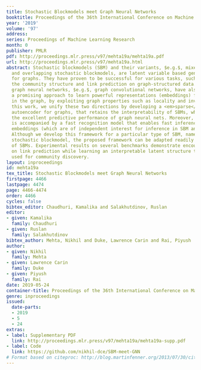 ```yaml
---
title: Stochastic Blockmodels meet Graph Neural Networks
booktitle: Proceedings of the 36th International Conference on Machine Learning
year: '2019'
volume: '97'
address: 
series: Proceedings of Machine Learning Research
month: 0
publisher: PMLR
pdf: http://proceedings.mlr.press/v97/mehta19a/mehta19a.pdf
url: http://proceedings.mlr.press/v97/mehta19a.html
abstract: Stochastic blockmodels (SBM) and their variants, $e.g.$, mixed-membership
  and overlapping stochastic blockmodels, are latent variable based generative models
  for graphs. They have proven to be successful for various tasks, such as discovering
  the community structure and link prediction on graph-structured data. Recently,
  graph neural networks, $e.g.$, graph convolutional networks, have also emerged as
  a promising approach to learn powerful representations (embeddings) for the nodes
  in the graph, by exploiting graph properties such as locality and invariance. In
  this work, we unify these two directions by developing a <em>sparse</em> variational
  autoencoder for graphs, that retains the interpretability of SBMs, while also enjoying
  the excellent predictive performance of graph neural nets. Moreover, our framework
  is accompanied by a fast recognition model that enables fast inference of the node
  embeddings (which are of independent interest for inference in SBM and its variants).
  Although we develop this framework for a particular type of SBM, namely the <em>overlapping</em>
  stochastic blockmodel, the proposed framework can be adapted readily for other types
  of SBMs. Experimental results on several benchmarks demonstrate encouraging results
  on link prediction while learning an interpretable latent structure that can be
  used for community discovery.
layout: inproceedings
id: mehta19a
tex_title: Stochastic Blockmodels meet Graph Neural Networks
firstpage: 4466
lastpage: 4474
page: 4466-4474
order: 4466
cycles: false
bibtex_editor: Chaudhuri, Kamalika and Salakhutdinov, Ruslan
editor:
- given: Kamalika
  family: Chaudhuri
- given: Ruslan
  family: Salakhutdinov
bibtex_author: Mehta, Nikhil and Duke, Lawrence Carin and Rai, Piyush
author:
- given: Nikhil
  family: Mehta
- given: Lawrence Carin
  family: Duke
- given: Piyush
  family: Rai
date: 2019-05-24
container-title: Proceedings of the 36th International Conference on Machine Learning
genre: inproceedings
issued:
  date-parts:
  - 2019
  - 5
  - 24
extras:
- label: Supplementary PDF
  link: http://proceedings.mlr.press/v97/mehta19a/mehta19a-supp.pdf
- label: Code
  link: https://github.com/nikhil-dce/SBM-meet-GNN
# Format based on citeproc: http://blog.martinfenner.org/2013/07/30/citeproc-yaml-for-bibliographies/
---
```

